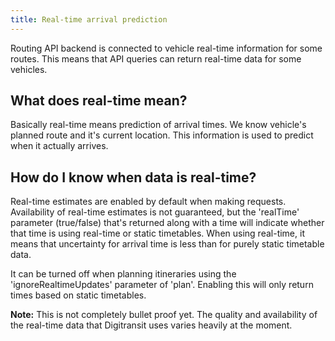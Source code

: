 ```yaml
---
title: Real-time arrival prediction
---
```


Routing API backend is connected to vehicle real-time information for some routes. This means that API queries can return real-time data for some vehicles.

## What does real-time mean?
Basically real-time means prediction of arrival times. We know vehicle's planned route and it's current location. This information is used to predict when it actually arrives.

## How do I know when data is real-time?
Real-time estimates are enabled by default when making requests. Availability of real-time estimates is not guaranteed, but the 'realTime' parameter (true/false) that's returned along with a time will indicate whether that time is using real-time or static timetables. When using real-time, it means that uncertainty for arrival time is less than for purely static timetable data.

It can be turned off when planning itineraries using the 'ignoreRealtimeUpdates' parameter of 'plan'. Enabling this will only return times based on static timetables.

**Note:** This is not completely bullet proof yet. The quality and availability of the real-time data that Digitransit uses varies heavily at the moment.
